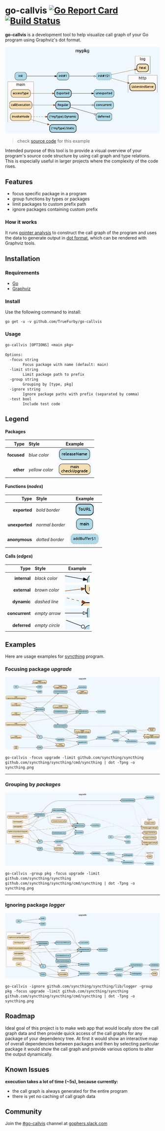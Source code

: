 go-callvis [![Go Report Card](https://goreportcard.com/badge/github.com/TrueFurby/go-callvis)](https://goreportcard.com/report/github.com/TrueFurby/go-callvis) [![Build Status](https://travis-ci.org/TrueFurby/go-callvis.svg?branch=master)](https://travis-ci.org/TrueFurby/go-callvis)
==========

**go-callvis** is a development tool to help visualize call graph of your Go program using Graphviz's dot format.

![example](images/example.png)
> check [source code](example) for this example

Intended purpose of this tool is to provide a visual overview of your program's source code structure by using call graph and type relations. This is especially useful in larger projects where the complexity of the code rises.

## Features

- focus specific package in a program
- group functions by types or packages
- limit packages to custom prefix path
- ignore packages containing custom prefix

### How it works

It runs [pointer analysis](https://godoc.org/golang.org/x/tools/go/pointer) to construct the call graph of the program and uses the data to generate output in [dot format](http://www.graphviz.org/content/dot-language), which can be rendered with Graphviz tools.

## Installation

### Requirements

- [Go](https://golang.org/dl/)
- [Graphviz](http://www.graphviz.org/Download..php)

### Install

Use the following command to install:

```
go get -u -v github.com/TrueFurby/go-callvis
```

### Usage

```
go-callvis [OPTIONS] <main pkg>

Options:
  -focus string
        Focus package with name (default: main)
  -limit string
        Limit package path to prefix
  -group string
        Grouping by [type, pkg]
  -ignore string
        Ignore package paths with prefix (separated by comma)
  -test bool
        Include test code
```

## Legend

#### Packages

Type        | Style          |                   Example
----------: | :------------- | :-----------------------------------------:
**focused** | _blue color_   |    ![focused](images/legend_focused.png)
  **other** | _yellow color_ | ![nonfocused](images/legend_nonfocused.png)

#### Functions (_nodes_)

Type           | Style           |                  Example
-------------: | :-------------- | :----------------------------------------:
  **exported** | _bold border_   |  ![exported](images/legend_exported.png)
**unexported** | _normal border_ | ![anonymous](images/legend_unexported.png)
 **anonymous** | _dotted border_ | ![anonymous](images/legend_anonymous.png)

#### Calls (_edges_)

Type           | Style          |                   Example
-------------: | :------------- | :-----------------------------------------:
  **internal** | _black color_  |   ![outside](images/legend_internal.png)
  **external** | _brown color_  |   ![outside](images/legend_external.png)
   **dynamic** | _dashed line_  |    ![dynamic](images/legend_dynamic.png)
**concurrent** | _empty arrow_  | ![concurrent](images/legend_concurrent.png)
  **deferred** | _empty circle_ |   ![deferred](images/legend_deferred.png)

## Examples

Here are usage examples for [syncthing](https://github.com/syncthing/syncthing) program.

### Focusing package _upgrade_

![syncthing example output](images/syncthing_focus.png)

```
go-callvis -focus upgrade -limit github.com/syncthing/syncthing github.com/syncthing/syncthing/cmd/syncthing | dot -Tpng -o syncthing.png
```

--------------------------------------------------------------------------------

### Grouping by _packages_

![syncthing example output pkg](images/syncthing_group.png)

```
go-callvis -group pkg -focus upgrade -limit github.com/syncthing/syncthing github.com/syncthing/syncthing/cmd/syncthing | dot -Tpng -o syncthing.png
```

--------------------------------------------------------------------------------

### Ignoring package _logger_

![syncthing example output ignore](images/syncthing_ignore.png)

```
go-callvis -ignore github.com/syncthing/syncthing/lib/logger -group pkg -focus upgrade -limit github.com/syncthing/syncthing github.com/syncthing/syncthing/cmd/syncthing | dot -Tpng -o syncthing.png
```

## Roadmap

Ideal goal of this project is to make web app that would locally store the call graph data and then provide quick access of the call graphs for any package of your dependency tree. At first it would show an interactive map of overall dependencies between packages and then by selecting particular package it would show the call graph and provide various options to alter the output dynamically.

## Known Issues

**execution takes a lot of time (~5s), because currently:**

- the call graph is always generated for the entire program
- there is yet no caching of call graph data

## Community

Join the [#go-callvis](https://gophers.slack.com/archives/go-callvis) channel at [gophers.slack.com](http://gophers.slack.com)

